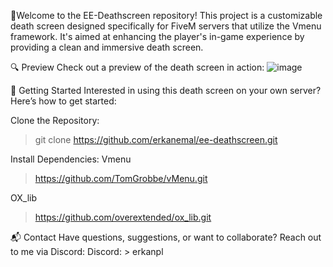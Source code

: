 🌟Welcome to the EE-Deathscreen repository! This project is a customizable death screen designed specifically for FiveM servers that utilize the Vmenu framework. It's aimed at enhancing the player's in-game experience by providing a clean and immersive death screen.

🔍 Preview
Check out a preview of the death screen in action:
![image](https://github.com/user-attachments/assets/261b652c-4983-4b91-a496-25c67e3e8960)



🚀 Getting Started
Interested in using this death screen on your own server? Here’s how to get started:

Clone the Repository:
> git clone https://github.com/erkanemal/ee-deathscreen.git

Install Dependencies:
Vmenu
> https://github.com/TomGrobbe/vMenu.git

OX_lib
> https://github.com/overextended/ox_lib.git


📬 Contact
Have questions, suggestions, or want to collaborate? Reach out to me via Discord:
Discord: > erkanpl
